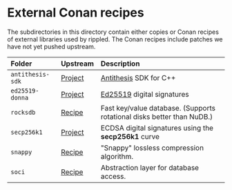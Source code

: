 # External Conan recipes

The subdirectories in this directory contain either copies or Conan recipes
of external libraries used by rippled.
The Conan recipes include patches we have not yet pushed upstream.

| Folder          | Upstream                                     | Description |
|:----------------|:---------------------------------------------|:------------|
| `antithesis-sdk`| [Project](https://github.com/antithesishq/antithesis-sdk-cpp/) | [Antithesis](https://antithesis.com/docs/using_antithesis/sdk/cpp/overview.html) SDK for C++ |
| `ed25519-donna` | [Project](https://github.com/floodyberry/ed25519-donna) | [Ed25519](http://ed25519.cr.yp.to/) digital signatures |
| `rocksdb`       | [Recipe](https://github.com/conan-io/conan-center-index/tree/master/recipes/rocksdb) | Fast key/value database. (Supports rotational disks better than NuDB.) |
| `secp256k1`     | [Project](https://github.com/bitcoin-core/secp256k1)    | ECDSA digital signatures using the **secp256k1** curve |
| `snappy`        | [Recipe](https://github.com/conan-io/conan-center-index/tree/master/recipes/snappy)  | "Snappy" lossless compression algorithm. |
| `soci`          | [Recipe](https://github.com/conan-io/conan-center-index/tree/master/recipes/soci)    | Abstraction layer for database access. |

